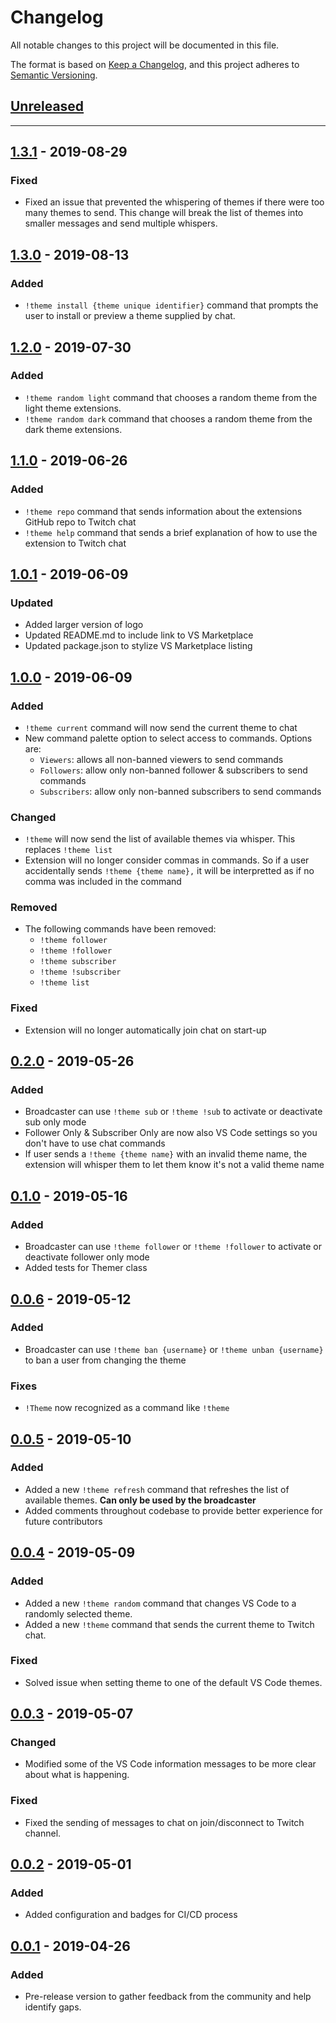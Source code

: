 # Changelog

All notable changes to this project will be documented in this file.

The format is based on [Keep a Changelog](https://keepachangelog.com/en/1.0.0/),
and this project adheres to [Semantic Versioning](https://semver.org/spec/v2.0.0.html).

## [Unreleased]

---

## [1.3.1] - 2019-08-29

### Fixed

- Fixed an issue that prevented the whispering of themes if there were too many themes to send. This change will break the list of themes into smaller messages and send multiple whispers.

## [1.3.0] - 2019-08-13

### Added

- `!theme install {theme unique identifier}` command that prompts the user to install or preview a theme supplied by chat.

## [1.2.0] - 2019-07-30

### Added

- `!theme random light` command that chooses a random theme from the light theme extensions.
- `!theme random dark` command that chooses a random theme from the dark theme extensions.

## [1.1.0] - 2019-06-26

### Added

- `!theme repo` command that sends information about the extensions GitHub repo to Twitch chat
- `!theme help` command that sends a brief explanation of how to use the extension to Twitch chat

## [1.0.1] - 2019-06-09

### Updated

- Added larger version of logo
- Updated README.md to include link to VS Marketplace
- Updated package.json to stylize VS Marketplace listing

## [1.0.0] - 2019-06-09

### Added

- `!theme current` command will now send the current theme to chat
- New command palette option to select access to commands.  Options are:
  - `Viewers`: allows all non-banned viewers to send commands
  - `Followers`: allow only non-banned follower & subscribers to send commands
  - `Subscribers`: allow only non-banned subscribers to send commands

### Changed

- `!theme` will now send the list of available themes via whisper.  This replaces
`!theme list`
- Extension will no longer consider commas in commands. So if a user accidentally sends
`!theme {theme name},` it will be interpretted as if no comma was included in the command

### Removed

- The following commands have been removed:
  - `!theme follower`
  - `!theme !follower`
  - `!theme subscriber`
  - `!theme !subscriber`
  - `!theme list`

### Fixed

- Extension will no longer automatically join chat on start-up

## [0.2.0] - 2019-05-26

### Added

- Broadcaster can use `!theme sub` or `!theme !sub` to activate or deactivate sub only mode
- Follower Only & Subscriber Only are now also VS Code settings so you don't have to use chat commands
- If user sends a `!theme {theme name}` with an invalid theme name, the extension will whisper them to let
them know it's not a valid theme name

## [0.1.0] - 2019-05-16

### Added

- Broadcaster can use `!theme follower` or `!theme !follower` to activate or deactivate follower only mode
- Added tests for Themer class

## [0.0.6] - 2019-05-12

### Added

- Broadcaster can use `!theme ban {username}` or `!theme unban {username}` to ban a user from changing the theme

### Fixes

- `!Theme` now recognized as a command like `!theme`

## [0.0.5] - 2019-05-10

### Added

- Added a new `!theme refresh` command that refreshes the list of available themes.  **Can only be used by the broadcaster**
- Added comments throughout codebase to provide better experience for future contributors

## [0.0.4] - 2019-05-09

### Added

- Added a new `!theme random` command that changes VS Code to a randomly selected theme.
- Added a new `!theme` command that sends the current theme to Twitch chat.

### Fixed

- Solved issue when setting theme to one of the default VS Code themes.

## [0.0.3] - 2019-05-07

### Changed

- Modified some of the VS Code information messages to be more clear about what is happening.

### Fixed

- Fixed the sending of messages to chat on join/disconnect to Twitch channel.

## [0.0.2] - 2019-05-01

### Added

- Added configuration and badges for CI/CD process

## [0.0.1] - 2019-04-26

### Added

- Pre-release version to gather feedback from the community and help identify gaps.

[Unreleased]: https://github.com/michaeljolley/vscode-twitch-themer/compare/1.3.1...HEAD
[1.3.1]: https://github.com/michaeljolley/vscode-twitch-themer/compare/1.3.0...1.3.1
[1.3.0]: https://github.com/michaeljolley/vscode-twitch-themer/compare/1.2.0...1.3.0
[1.2.0]: https://github.com/michaeljolley/vscode-twitch-themer/compare/1.1.0...1.2.0
[1.1.0]: https://github.com/michaeljolley/vscode-twitch-themer/compare/1.0.1...1.1.0
[1.0.1]: https://github.com/michaeljolley/vscode-twitch-themer/compare/1.0.0...1.0.1
[1.0.0]: https://github.com/michaeljolley/vscode-twitch-themer/compare/0.2.0...1.0.0
[0.2.0]: https://github.com/michaeljolley/vscode-twitch-themer/compare/0.1.0...0.2.0
[0.1.0]: https://github.com/michaeljolley/vscode-twitch-themer/compare/0.0.6...0.1.0
[0.0.6]: https://github.com/michaeljolley/vscode-twitch-themer/compare/0.0.5...0.0.6
[0.0.5]: https://github.com/michaeljolley/vscode-twitch-themer/compare/0.0.4...0.0.5
[0.0.4]: https://github.com/michaeljolley/vscode-twitch-themer/compare/0.0.3...0.0.4
[0.0.3]: https://github.com/michaeljolley/vscode-twitch-themer/compare/0.0.2...0.0.3
[0.0.2]: https://github.com/michaeljolley/vscode-twitch-themer/compare/0.0.1...0.0.2
[0.0.1]: https://github.com/michaeljolley/vscode-twitch-themer/compare/3239c8e...0.0.1
